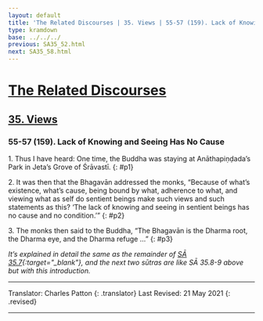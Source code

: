 ```yaml
---
layout: default
title: 'The Related Discourses | 35. Views | 55-57 (159). Lack of Knowing and Seeing Has No Cause'
type: kramdown
base: ../../../
previous: SA35_52.html
next: SA35_58.html
---
```


# [The Related Discourses](../index.html)
## [35. Views](index.html)
### 55-57 (159). Lack of Knowing and Seeing Has No Cause

1\. Thus I have heard: One time, the Buddha was staying at Anāthapiṇḍada’s Park in Jeta’s Grove of Śrāvastī.
{: #p1}

2\. It was then that the Bhagavān addressed the monks, “Because of what’s existence, what’s cause, being bound by what, adherence to what, and viewing what as self do sentient beings make such views and such statements as this? ‘The lack of knowing and seeing in sentient beings has no cause and no condition.’”
{: #p2}

3\. The monks then said to the Buddha, “The Bhagavān is the Dharma root, the Dharma eye, and the Dharma refuge …”
{: #p3}

<em>It’s explained in detail the same as the remainder of [SĀ 35.7](SA35_7.html){:target="_blank"}, and the next two sūtras are like SĀ 35.8-9 above but with this introduction.</em>

---

Translator: Charles Patton
{: .translator}
Last Revised: 21 May 2021
{: .revised}

---
